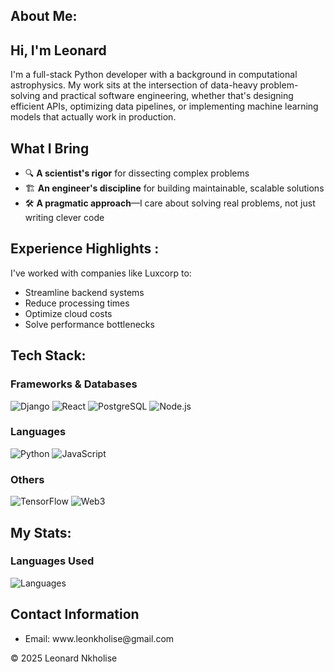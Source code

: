 <!DOCTYPE html>
<html lang="en">
<head>
  <meta charset="UTF-8">
  <meta name="viewport" content="width=device-width, initial-scale=1.0">
  <!-- Bootstrap CSS -->
  <link rel="stylesheet" href="https://maxcdn.bootstrapcdn.com/bootstrap/4.5.2/css/bootstrap.min.css">
  <!-- Custom CSS -->
</head>
<body>

<!-- Profile Summary -->
<section class="profile-section">
  <div class="container">
    <h2>About Me: </h2>
    <p>

# Hi, I'm Leonard 

I'm a full-stack Python developer with a background in computational astrophysics. My work sits at the intersection of data-heavy problem-solving and practical software engineering, whether that's designing efficient APIs, optimizing data pipelines, or implementing machine learning models that actually work in production.

## What I Bring

- 🔍 **A scientist's rigor** for dissecting complex problems
- 🏗️ **An engineer's discipline** for building maintainable, scalable solutions
- 🛠️ **A pragmatic approach**—I care about solving real problems, not just writing clever code

## Experience Highlights :

I've worked with companies like Luxcorp to:
- Streamline backend systems
- Reduce processing times
- Optimize cloud costs
- Solve performance bottlenecks

## Tech Stack:
### Frameworks & Databases
![Django](https://img.shields.io/badge/Django-20B2AA?style=for-the-badge&logo=django&logoColor=white)
![React](https://img.shields.io/badge/React-008080?style=for-the-badge&logo=react&logoColor=61DAFB)
![PostgreSQL](https://img.shields.io/badge/PostgreSQL-336791?style=for-the-badge&logo=postgresql&logoColor=white)
![Node.js](https://img.shields.io/badge/Node.js-339933?style=for-the-badge&logo=node.js&logoColor=white)


### Languages
![Python](https://img.shields.io/badge/Python-1E90FF?style=for-the-badge&logo=python&logoColor=white)
![JavaScript](https://img.shields.io/badge/JavaScript-FFD700?style=for-the-badge&logo=javascript&logoColor=black)


### Others
![TensorFlow](https://img.shields.io/badge/TensorFlow-FF5722?style=for-the-badge&logo=tensorflow&logoColor=white)
![Web3](https://img.shields.io/badge/Web3-4B0082?style=for-the-badge&logo=ethereum&logoColor=white)




</p>
  </div>
</section>

<!-- Skills -->
<section class="profile-section bg-light">
  <div class="container">
  </div>
</section>

<!--Stats -->
<section class="profile-section bg-light">
  <div class="container">
    <h2>My Stats: </h2>
    <p>

### Languages Used

![Languages](https://github-readme-stats.vercel.app/api/top-langs/?username=LNkholise&theme=radical&hide_border=true)


</p>
  </div>
</section>

<!-- Contact Information -->
<section class="profile-section">
  <div class="container">
    <h2>Contact Information</h2>
    <ul>
      <li>Email: www.leonkholise@gmail.com</li>
    </ul>
  </div>
</section>

<!-- Footer -->
<footer class="text-center bg-dark text-light py-4">
  <p>&copy; 2025 Leonard Nkholise</p>
</footer>
</body>
</html>

